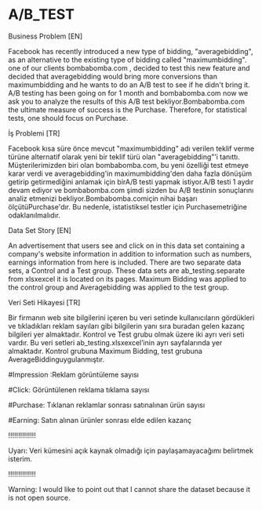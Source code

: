 # A/B_TEST

Business Problem [EN]

Facebook has recently introduced a new type of bidding, "averagebidding", as an alternative to the existing type of bidding called "maximumbidding".
one of our clients bombabomba.com , decided to test this new feature and decided that averagebidding would bring more conversions than maximumbidding and 
he wants to do an A/B test to see if he didn't bring it. A/B testing has been going on for 1 month and bombabomba.com now we ask you to analyze the results of this A/B test bekliyor.Bombabomba.com the ultimate measure of success is the Purchase. 
Therefore, for statistical tests, one should focus on Purchase.



İş Problemi [TR]

Facebook kısa süre önce mevcut "maximumbidding" adı verilen teklif verme türüne alternatif olarak yeni bir teklif türü olan "averagebidding"’i tanıttı.
Müşterilerimizden biri olan bombabomba.com, bu yeni özelliği test etmeye karar verdi ve averagebidding'in maximumbidding'den daha fazla dönüşüm getirip 
getirmediğini anlamak  için birA/B testi yapmak istiyor.A/B testi 1 aydır devam ediyor ve bombabomba.com şimdi sizden bu A/B testinin sonuçlarını analiz etmenizi bekliyor.Bombabomba.comiçin nihai başarı ölçütüPurchase'dır. 
Bu nedenle, istatistiksel testler için Purchasemetriğine odaklanılmalıdır.



Data Set Story [EN]

An advertisement that users see and click on in this data set containing a company's website information  in addition to information such as numbers, earnings 
information from here is included. There are two separate data sets, a Control and a Test group. These data sets are ab_testing.separate from xlsxexcel
it is located on its pages. Maximum Bidding was applied to the control group and Averagebidding was applied to the test group.

Veri Seti Hikayesi [TR]

Bir firmanın web site bilgilerini içeren bu veri setinde kullanıcıların gördükleri ve tıkladıkları reklam 
sayıları gibi bilgilerin yanı sıra buradan gelen kazanç bilgileri yer almaktadır.
Kontrol ve Test grubu olmak üzere iki ayrı veri seti vardır. Bu veri setleri ab_testing.xlsxexcel’inin ayrı
sayfalarında yer almaktadır. Kontrol grubuna Maximum Bidding, test grubuna AverageBiddinguygulanmıştır.



#Impression :Reklam görüntüleme sayısı

#Click: Görüntülenen reklama tıklama sayısı

#Purchase: Tıklanan reklamlar sonrası satınalınan ürün sayısı

#Earning: Satın alınan ürünler sonrası elde edilen kazanç







!!!!!!!!!!!!!!

Uyarı: Veri kümesini açık kaynak olmadığı için paylaşamayacağımı belirtmek isterim.

!!!!!!!!!!!!!!

Warning: I would like to point out that I cannot share the dataset because it is not open source.
